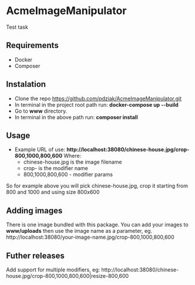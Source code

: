# AcmeImageManipulator

Test task

## Requirements
- Docker
- Composer

## Instalation

- Clone the repo https://github.com/pdziak/AcmeImageManipulator.git
- In terminal in the project root path run: **docker-compose up --build**
- Go to **www** directory.
- In terminal in the above path run: **composer install**

## Usage

- Example URL of use: **http://localhost:38080/chinese-house.jpg/crop-800,1000,800,600**
  Where:
    * chinese-house.jpg is the image filename
    * crop- is the modifier name
    * 800,1000,800,600 - modifier params

So for example above you will pick chinese-house.jpg, crop it starting from 800 and 1000 and using size 800x600

## Adding images

There is one image bundled with this package. You can add your images to **www/uploads**
then use the image name as a parameter, eg. http://localhost:38080/your-image-name.jpg/crop-800,1000,800,600

## Futher releases

Add support for multiple modifiers, eg:
http://localhost:38080/chinese-house.jpg/crop-800,1000,800,600|resize-800,600